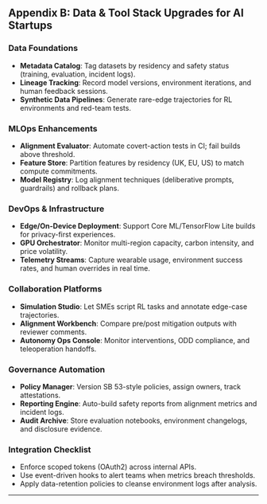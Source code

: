 ## Appendix B: Data & Tool Stack Upgrades for AI Startups

### Data Foundations
- **Metadata Catalog**: Tag datasets by residency and safety status (training, evaluation, incident logs).
- **Lineage Tracking**: Record model versions, environment iterations, and human feedback sessions.
- **Synthetic Data Pipelines**: Generate rare-edge trajectories for RL environments and red-team tests.

### MLOps Enhancements
- **Alignment Evaluator**: Automate covert-action tests in CI; fail builds above threshold.
- **Feature Store**: Partition features by residency (UK, EU, US) to match compute commitments.
- **Model Registry**: Log alignment techniques (deliberative prompts, guardrails) and rollback plans.

### DevOps & Infrastructure
- **Edge/On-Device Deployment**: Support Core ML/TensorFlow Lite builds for privacy-first experiences.
- **GPU Orchestrator**: Monitor multi-region capacity, carbon intensity, and price volatility.
- **Telemetry Streams**: Capture wearable usage, environment success rates, and human overrides in real time.

### Collaboration Platforms
- **Simulation Studio**: Let SMEs script RL tasks and annotate edge-case trajectories.
- **Alignment Workbench**: Compare pre/post mitigation outputs with reviewer comments.
- **Autonomy Ops Console**: Monitor interventions, ODD compliance, and teleoperation handoffs.

### Governance Automation
- **Policy Manager**: Version SB 53-style policies, assign owners, track attestations.
- **Reporting Engine**: Auto-build safety reports from alignment metrics and incident logs.
- **Audit Archive**: Store evaluation notebooks, environment changelogs, and disclosure evidence.

### Integration Checklist
- Enforce scoped tokens (OAuth2) across internal APIs.
- Use event-driven hooks to alert teams when metrics breach thresholds.
- Apply data-retention policies to cleanse environment logs after analysis.

---



